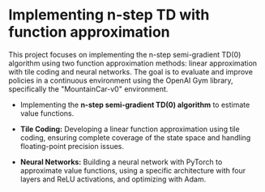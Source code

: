 # Implementing n-step TD with function approximation
This project focuses on implementing the n-step semi-gradient TD(0) algorithm using two function approximation methods: linear approximation with tile coding and neural networks. The goal is to evaluate and improve policies in a continuous environment using the OpenAI Gym library, specifically the "MountainCar-v0" environment.

- Implementing the **n-step semi-gradient TD(0) algorithm** to estimate value functions.

- **Tile Coding:** Developing a linear function approximation using tile coding, ensuring complete coverage of the state space and handling floating-point precision issues.

- **Neural Networks:** Building a neural network with PyTorch to approximate value functions, using a specific architecture with four layers and ReLU activations, and optimizing with Adam.
